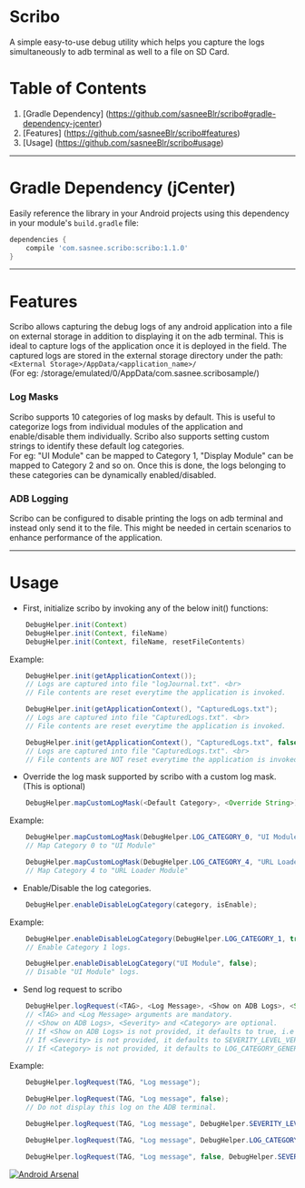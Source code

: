 # Scribo
A simple easy-to-use debug utility which helps you capture the logs simultaneously to adb terminal as well to a file on SD Card.

# Table of Contents
1. [Gradle Dependency] (https://github.com/sasneeBlr/scribo#gradle-dependency-jcenter)
2. [Features] (https://github.com/sasneeBlr/scribo#features)
3. [Usage] (https://github.com/sasneeBlr/scribo#usage)

---
# Gradle Dependency (jCenter)

Easily reference the library in your Android projects using this dependency in your module's `build.gradle` file:

```gradle
dependencies {
    compile 'com.sasnee.scribo:scribo:1.1.0'
}
```
---

# Features
Scribo allows capturing the debug logs of any android application into a file on external storage in addition to displaying
it on the adb terminal. This is ideal to capture logs of the application once it is deployed in the field. 
The captured logs are stored in the external storage directory under the path: `<External Storage>/AppData/<application_name>/` <br>
(For eg: /storage/emulated/0/AppData/com.sasnee.scribosample/)

### Log Masks
Scribo supports 10 categories of log masks by default. This is useful to categorize logs from individual modules of the
application and enable/disable them individually. Scribo also supports setting custom strings to identify these default log
categories. <br> 
For eg: "UI Module" can be mapped to Category 1, "Display Module" can be mapped to Category 2 and so on. Once this
is done, the logs belonging to these categories can be dynamically enabled/disabled.

### ADB Logging
Scribo can be configured to disable printing the logs on adb terminal and instead only send it to the file. This might be needed
in certain scenarios to enhance performance of the application.

---

# Usage
* First, initialize scribo by invoking any of the below init() functions: 

```java
	DebugHelper.init(Context)
	DebugHelper.init(Context, fileName)
	DebugHelper.init(Context, fileName, resetFileContents)
```
   Example:
```java
	DebugHelper.init(getApplicationContext());
	// Logs are captured into file "logJournal.txt". <br>
	// File contents are reset everytime the application is invoked.
```

```java
	DebugHelper.init(getApplicationContext(), "CapturedLogs.txt");
	// Logs are captured into file "CapturedLogs.txt". <br>
	// File contents are reset everytime the application is invoked.
```    

```java
	DebugHelper.init(getApplicationContext(), "CapturedLogs.txt", false); 
	// Logs are captured into file "CapturedLogs.txt". <br>
	// File contents are NOT reset everytime the application is invoked.
```

* Override the log mask supported by scribo with a custom log mask. (This is optional) 

```java
    DebugHelper.mapCustomLogMask(<Default Category>, <Override String>);
```
  Example:
```java
	DebugHelper.mapCustomLogMask(DebugHelper.LOG_CATEGORY_0, "UI Module"); 
	// Map Category 0 to "UI Module"
```

```java
	DebugHelper.mapCustomLogMask(DebugHelper.LOG_CATEGORY_4, "URL Loader Module"); 
	// Map Category 4 to "URL Loader Module"
```	


* Enable/Disable the log categories.
```java
	DebugHelper.enableDisableLogCategory(category, isEnable);	
```

  Example:    
```java
	DebugHelper.enableDisableLogCategory(DebugHelper.LOG_CATEGORY_1, true);
	// Enable Category 1 logs.
```	

```java
	DebugHelper.enableDisableLogCategory("UI Module", false);
	// Disable "UI Module" logs.
```


* Send log request to scribo
```java
	DebugHelper.logRequest(<TAG>, <Log Message>, <Show on ADB Logs>, <Severity>, <Category>);
	// <TAG> and <Log Message> arguments are mandatory. 
	// <Show on ADB Logs>, <Severity> and <Category> are optional. 
	// If <Show on ADB Logs> is not provided, it defaults to true, i.e the log will be shown on ADB terminal.
	// If <Severity> is not provided, it defaults to SEVERITY_LEVEL_VERBOSE.
	// If <Category> is not provided, it defaults to LOG_CATEGORY_GENERAL.
```

  Example:
```java
	DebugHelper.logRequest(TAG, "Log message");
```

```java
	DebugHelper.logRequest(TAG, "Log message", false);
	// Do not display this log on the ADB terminal.
```

```java
	DebugHelper.logRequest(TAG, "Log message", DebugHelper.SEVERITY_LEVEL_ERROR);
```

```java	
	DebugHelper.logRequest(TAG, "Log message", DebugHelper.LOG_CATEGORY_1);
```

```java
	DebugHelper.logRequest(TAG, "Log message", false, DebugHelper.SEVERITY_LEVEL_WARN, DebugHelper.LOG_CATEGORY_1);
```


[![Android Arsenal](https://img.shields.io/badge/Android%20Arsenal-Scribo-green.svg?style=true)](https://android-arsenal.com/details/1/3431)
